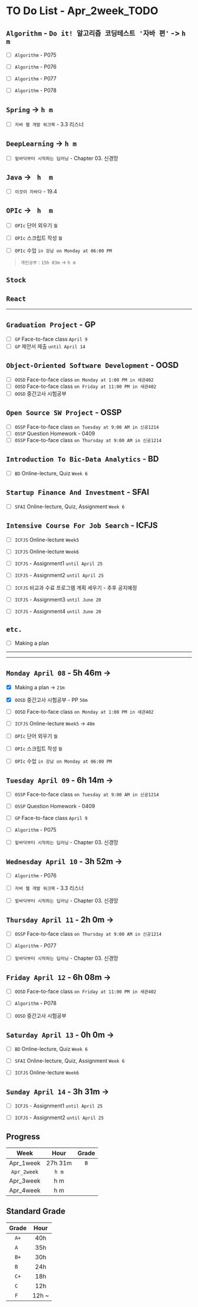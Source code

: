 # TO Do List - Apr_2week_TODO

## `Algorithm` - `Do it! 알고리즘 코딩테스트 '자바 편'` -> `h m`
- [ ] `Algorithm` - P075
- [ ] `Algorithm` - P076
- [ ] `Algorithm` - P077
- [ ] `Algorithm` - P078


## `Spring` -> `h m`
- [ ] `자바 웹 개발 워크북` - 3.3 리스너

## `DeepLearning` -> `h m`
- [ ] `밑바닥부터 시작하는 딥러닝` - Chapter 03. 신경망

## `Java` -> ` h  m`
- [ ] `이것이 자바다` - 19.4

## `OPIc` -> ` h  m`
- [ ] `OPIc` 단어 외우기 `월`
- [ ] `OPIc` 스크립트 작성 `월`
- [ ] `OPIc` 수업 `in 강남 on Monday at 06:00 PM`



> `개인공부` : `15h 03m` -> `h m`

## `Stock`
## `React`
---

## `Graduation Project` - GP
- [ ] `GP` Face-to-face class `April 9`
- [ ] `GP` 제안서 제출 `until April 14`

## `Object-Oriented Software Development` - OOSD
- [ ] `OOSD` Face-to-face class `on Monday at 1:00 PM in 새관402`
- [ ] `OOSD` Face-to-face class `on Friday at 11:00 PM in 새관402`
- [ ] `OOSD` 중간고사 시험공부 

## `Open Source SW Project` - OSSP
- [ ] `OSSP` Face-to-face class `on Tuesday at 9:00 AM in 신공1214`
- [ ] `OSSP` Question Homework - 0409
- [ ] `OSSP` Face-to-face class `on Thursday at 9:00 AM in 신공1214`

## `Introduction To Bic-Data Analytics` - BD
- [ ] `BD` Online-lecture, Quiz `Week 6`

## `Startup Finance And Investment` - SFAI
- [ ] `SFAI` Online-lecture, Quiz, Assignment `Week 6`

## `Intensive Course For Job Search` - ICFJS
- [ ] `ICFJS` Online-lecture  `Week5`
- [ ] `ICFJS` Online-lecture  `Week6`
- [ ] `ICFJS` - Assignment1 `until April 25`
- [ ] `ICFJS` - Assignment2 `until April 25`

- [ ] `ICFJS` 비교과 수료 프로그램 계획 세우기 - 추후 공지예정
- [ ] `ICFJS` - Assignment3 `until June 20`
- [ ] `ICFJS` - Assignment4 `until June 20`

## `etc.`
- [ ] Making a plan

---
---

## `Monday April 08` - 5h 46m -> 
- [x] Making a plan -> `21m`
- [x] `OOSD` 중간고사 시험공부 - PP `56m`
- [ ] `OOSD` Face-to-face class `on Monday at 1:00 PM in 새관402`
- [ ] `ICFJS` Online-lecture  `Week5` -> `48m`
- [ ] `OPIc` 단어 외우기 `월`
- [ ] `OPIc` 스크립트 작성 `월`
- [ ] `OPIc` 수업 `in 강남 on Monday at 06:00 PM`


## `Tuesday April 09` - 6h 14m -> 
- [ ] `OSSP` Face-to-face class `on Tuesday at 9:00 AM in 신공1214`
- [ ] `OSSP` Question Homework - 0409
- [ ] `GP` Face-to-face class `April 9`
- [ ] `Algorithm` - P075
- [ ] `밑바닥부터 시작하는 딥러닝` - Chapter 03. 신경망


## `Wednesday April 10` - 3h 52m -> 
- [ ] `Algorithm` - P076
- [ ] `자바 웹 개발 워크북` - 3.3 리스너
- [ ] `밑바닥부터 시작하는 딥러닝` - Chapter 03. 신경망


## `Thursday April 11` - 2h 0m -> 
- [ ] `OSSP` Face-to-face class `on Thursday at 9:00 AM in 신공1214`
- [ ] `Algorithm` - P077
- [ ] `밑바닥부터 시작하는 딥러닝` - Chapter 03. 신경망


## `Friday April 12` - 6h 08m -> 
- [ ] `OOSD` Face-to-face class `on Friday at 11:00 PM in 새관402`
- [ ] `Algorithm` - P078
- [ ] `OOSD` 중간고사 시험공부


## `Saturday April 13` - 0h 0m ->
- [ ] `BD` Online-lecture, Quiz `Week 6`
- [ ] `SFAI` Online-lecture, Quiz, Assignment `Week 6`
- [ ] `ICFJS` Online-lecture  `Week6`


## `Sunday April 14` - 3h 31m ->
- [ ] `ICFJS` - Assignment1 `until April 25`
- [ ] `ICFJS` - Assignment2 `until April 25`



## Progress
| Week | Hour | Grade |
|:---:|:---:|:---:|
|Apr_1week|27h 31m|`B`|
|`Apr_2week`|`h m`||
|Apr_3week|h m||
|Apr_4week|h m||


## Standard Grade
| Grade | Hour |
|:---:|:---:|
|`A+`|40h|
|`A `|35h|
|`B+`|30h|
|`B `|24h|
|`C+`|18h|
|`C `|12h|
|`F `|12h ~|
